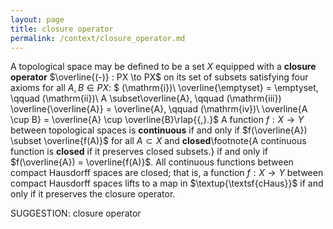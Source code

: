 ```yaml
---
layout: page
title: closure operator
permalink: /context/closure_operator.md
---
```

 A topological space may be defined to be a set $X$ equipped with a **closure operator** $\overline{(-)} : PX \to PX$ on its set of subsets satisfying four axioms for all $A,B \in PX$:
$ (\mathrm{i})\ \overline{\emptyset} = \emptyset, \qquad (\mathrm{ii})\ A \subset\overline{A}, \qquad (\mathrm{iii})\
\overline{\overline{A}} = \overline{A}, \qquad (\mathrm{iv})\  \overline{A \cup B} = \overline{A} \cup \overline{B}\rlap{{\,}.}$
A function $f : X \to Y$ between topological spaces is **continuous** if and only if $f(\overline{A}) \subset \overline{f(A)}$ for all $A \subset X$ and **closed**\footnote{A continuous function is **closed** if it preserves closed subsets.} if and only if $f(\overline{A}) = \overline{f(A)}$. All continuous functions between compact Hausdorff spaces are closed; that is, a function $f : X \to Y$ between compact Hausdorff spaces lifts to a map in $\textup{\textsf{cHaus}}$ if and only if it preserves the closure operator.

SUGGESTION: closure operator